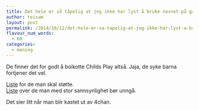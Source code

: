 ```yaml
---
title: Det hele er så tåpelig at jeg ikke har lyst å bruke navnet på gaten (som i skandale, ikke infrastruktur)
author: teisam
layout: post
permalink: /2014/10/12/det-hele-er-sa-tapelig-at-jeg-ikke-har-lyst-a-bruke-navnet-pa-gaten-som-i-skandale-ikke-infrastruktur.html
flavour_num_words:
  - 68
categories:
  - mening
---
```

De finner det for godt å boikotte Childs Play altså. Jaja, de syke barna fortjener det vel.

[Liste][1] for de man skal støtte.  
[Liste][2] over de man med stor sannsynlighet bør unngå.

Det sier litt når man blir kastet ut av 4chan.

 [1]: http://www.makealist.com/content/quinngategamergate-boycott-list
 [2]: http://makealist.com/content/quinngategamergate-support-list